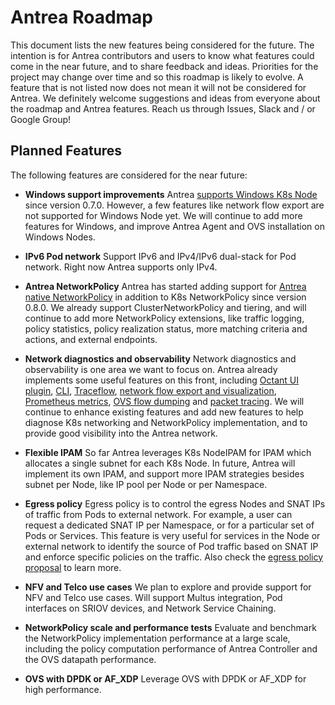 # Antrea Roadmap

This document lists the new features being considered for the future. The
intention is for Antrea contributors and users to know what features could come
in the near future, and to share feedback and ideas. Priorities for the project
may change over time and so this roadmap is likely to evolve. A feature that is
not listed now does not mean it will not be considered for Antrea. We definitely
welcome suggestions and ideas from everyone about the roadmap and Antrea
features. Reach us through Issues, Slack and / or Google Group!

## Planned Features

The following features are considered for the near future:

* **Windows support improvements**
Antrea [supports Windows K8s Node](windows.md) since version 0.7.0.
However, a few features like network flow export are not supported for Windows
Node yet. We will continue to add more features for Windows, and improve Antrea
Agent and OVS installation on Windows Nodes.

* **IPv6 Pod network**
Support IPv6 and IPv4/IPv6 dual-stack for Pod network. Right now Antrea supports
only IPv4.

* **Antrea NetworkPolicy**
Antrea has started adding support for [Antrea native NetworkPolicy](antrea-network-policy.md)
in addition to K8s NetworkPolicy since version 0.8.0. We already support
ClusterNetworkPolicy and tiering, and will continue to add more NetworkPolicy
extensions, like traffic logging, policy statistics, policy realization status,
more matching criteria and actions, and external endpoints.

* **Network diagnostics and observability**
Network diagnostics and observability is one area we want to focus on. Antrea
already implements some useful features on this front, including [Octant UI
plugin](octant-plugin-installation.md), [CLI](antctl.md),
[Traceflow](traceflow-guide.md), [network flow export and visualization](network-flow-visibility.md),
[Prometheus metrics](prometheus-integration.md), [OVS flow dumping](antctl.md#dumping-ovs-flows)
and [packet tracing](antctl.md#ovs-packet-tracing). We will continue to
enhance existing features and add new features to help diagnose K8s networking
and NetworkPolicy implementation, and to provide good visibility into the Antrea
network.

* **Flexible IPAM**
So far Antrea leverages K8s NodeIPAM for IPAM which allocates a single subnet
for each K8s Node. In future, Antrea will implement its own IPAM, and support
more IPAM strategies besides subnet per Node, like IP pool per Node or
per Namespace.

* **Egress policy**
Egress policy is to control the egress Nodes and SNAT IPs of traffic from Pods
to external network. For example, a user can request a dedicated SNAT IP per
Namespace, or for a particular set of Pods or Services. This feature is very
useful for services in the Node or external network to identify the source of
Pod traffic based on SNAT IP and enforce specific policies on the traffic. Also
check the [egress policy proposal](https://github.com/vmware-tanzu/antrea/issues/667)
to learn more.

* **NFV and Telco use cases**
We plan to explore and provide support for NFV and Telco use cases. Will support
Multus integration, Pod interfaces on SRIOV devices, and Network Service
Chaining.

* **NetworkPolicy scale and performance tests**
Evaluate and benchmark the NetworkPolicy implementation performance at a large
scale, including the policy computation performance of Antrea Controller and the
OVS datapath performance.

* **OVS with DPDK or AF_XDP**
Leverage OVS with DPDK or AF_XDP for high performance.
